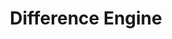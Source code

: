 ---
ee_id_show: '4428'
title: Difference Engine
url: difference-engine
live_url:
year: '2018'
venue: Lisson Gallery
state_country: New York
type:
dates:
wwwnews:
wwweblast:
www:
pitch: "​Curated this show w/ Tina Kukielski. Thx 2 Carol Bove, Jacob Ciocci, Aleksandra
  Domanović, Lonnie Holley, Jamian Juliano-Villani, JODI, Konrad Klapheck, Guthrie
  Lonergan, Michel Majerus, Jayson Musson, Deborah Remington, Hayley Silverman, Jessie
  Stead, Paul Thek and Ernest Trova. "
ps: I made the carpet, and had a Juicero on site :-)
credits:
download:
layout: shows
---